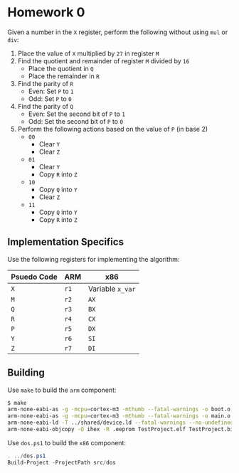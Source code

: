 # Homework 0

Given a number in the `X` register, perform the following without using `mul` or `div`:

1. Place the value of `X` multiplied by `27` in register `M`
2. Find the quotient and remainder of register `M` divided by `16`
    * Place the quotient in `Q`
    * Place the remainder in `R`
3. Find the parity of `R`
    * Even: Set `P` to `1`
    * Odd: Set `P` to `0`
4. Find the parity of `Q`
    * Even: Set the second bit of `P` to `1`
    * Odd: Set the second bit of `P` to `0`
5. Perform the following actions based on the value of `P` (in base 2)
   * `00`
     * Clear `Y`
     * Clear `Z`
   * `01`
     * Clear `Y`
     * Copy `R` into `Z`
   * `10`
     * Copy `Q` into `Y`
     * Clear `Z`
   * `11`
     * Copy `Q` into `Y`
     * Copy `R` into `Z`

## Implementation Specifics

Use the following registers for implementing the algorithm:

| Psuedo Code | ARM | x86 |
| ----------- | --- | --- |
| `X` | `r1` | Variable `x_var` |
| `M` | `r2` | `AX` |
| `Q` | `r3` | `BX` |
| `R` | `r4` | `CX` |
| `P` | `r5` | `DX` |
| `Y` | `r6` | `SI` |
| `Z` | `r7` | `DI` |

## Building

Use `make` to build the `arm` component:

```bash
$ make
arm-none-eabi-as -g -mcpu=cortex-m3 -mthumb --fatal-warnings -o boot.o ../shared/src/boot.S
arm-none-eabi-as -g -mcpu=cortex-m3 -mthumb --fatal-warnings -o main.o src/main.S
arm-none-eabi-ld -T ../shared/device.ld --fatal-warnings --no-undefined --error-unresolved-symbols --require-defined _main -o TestProject.elf boot.o  main.o
arm-none-eabi-objcopy -O ihex -R .eeprom TestProject.elf TestProject.bin
```

Use `dos.ps1` to build the `x86` component:

```powershell
. ../dos.ps1
Build-Project -ProjectPath src/dos
```